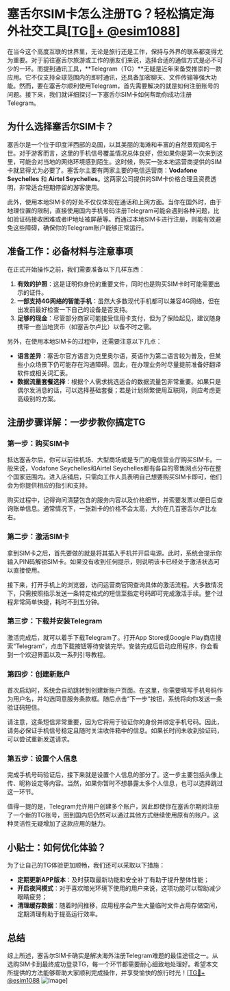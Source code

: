 # 塞舌尔SIM卡怎么注册TG？轻松搞定海外社交工具[[TG💪+ @esim1088](https://t.me/s/esim1088)]

在当今这个高度互联的世界里，无论是旅行还是工作，保持与外界的联系都变得尤为重要。对于前往塞舌尔旅游或工作的朋友们来说，选择合适的通信方式是必不可少的一环。而提到通讯工具，**Telegram（TG）**无疑是近年来备受推崇的一款应用。它不仅支持全球范围内的即时通讯，还具备加密聊天、文件传输等强大功能。然而，要在塞舌尔顺利使用Telegram，首先需要解决的就是如何注册账号的问题。接下来，我们就详细探讨一下塞舌尔SIM卡如何帮助你成功注册Telegram。

## 为什么选择塞舌尔SIM卡？

塞舌尔是一个位于印度洋西部的岛国，以其美丽的海滩和丰富的自然景观闻名于世。对于游客而言，这里的手机信号覆盖情况总体良好，但如果你是第一次来到这里，可能会对当地的网络环境感到陌生。这时候，购买一张本地运营商提供的SIM卡就显得尤为必要了。塞舌尔主要有两家主要的电信运营商：**Vodafone Seychelles** 和 **Airtel Seychelles**。这两家公司提供的SIM卡价格合理且资费透明，非常适合短期停留的游客使用。

此外，使用本地SIM卡的好处不仅仅体现在通话和上网方面。当你在国外时，由于地理位置的限制，直接使用国内手机号码注册Telegram可能会遇到各种问题，比如验证码接收困难或者IP地址被屏蔽等。而通过本地SIM卡进行注册，则能有效避免这些障碍，确保你的Telegram账户能够正常运行。

## 准备工作：必备材料与注意事项

在正式开始操作之前，我们需要准备以下几样东西：

1. **有效的护照**：这是证明你身份的重要文件，同时也是购买SIM卡时可能需要出示的证件。
2. **一部支持4G网络的智能手机**：虽然大多数现代手机都可以兼容4G网络，但在出发前最好检查一下自己的设备是否支持。
3. **足够的现金**：尽管部分商家可能接受信用卡支付，但为了保险起见，建议随身携带一些当地货币（如塞舌尔卢比）以备不时之需。

另外，在使用本地SIM卡的过程中，还需要注意以下几点：
- **语言差异**：塞舌尔官方语言为克里奥尔语，英语作为第二语言较为普及，但某些小众场景下仍可能存在沟通障碍。因此，在办理业务时尽量提前准备好翻译软件或相关词汇表。
- **数据流量套餐选择**：根据个人需求挑选适合的数据流量包非常重要。如果只是偶尔发消息的话，可以选择基础套餐；若是计划频繁使用互联网，则应考虑更高级别的方案。

## 注册步骤详解：一步步教你搞定TG

### 第一步：购买SIM卡
抵达塞舌尔后，你可以前往机场、大型商场或是专门的电信营业厅购买SIM卡。一般来说，Vodafone Seychelles和Airtel Seychelles都有各自的零售网点分布在整个国家范围内。进入店铺后，只需向工作人员表明自己想要购买SIM卡即可，他们会为你提供相应的指引和支持。

购买过程中，记得询问清楚包含的服务内容以及价格细节，并索要发票以便日后查询账单信息。通常情况下，一张新卡的价格不会太高，大约在几百塞舌尔卢比左右。

### 第二步：激活SIM卡
拿到SIM卡之后，首先要做的就是将其插入手机并开启电源。此时，系统会提示你输入PIN码解锁SIM卡。如果没有收到任何提示，则说明该卡已经处于激活状态可以直接使用。

接下来，打开手机上的浏览器，访问运营商官网查询具体的激活流程。大多数情况下，只需按照指示发送一条特定格式的短信至指定号码即可完成激活手续。整个过程非常简单快捷，耗时不到五分钟。

### 第三步：下载并安装Telegram
激活完成后，就可以着手下载Telegram了。打开App Store或Google Play商店搜索“Telegram”，点击下载按钮等待安装完毕。安装完成后启动应用程序，你会看到一个欢迎界面以及一系列引导教程。

### 第四步：创建新账户
首次启动时，系统会自动跳转到创建新账户页面。在这里，你需要填写手机号码作为用户名，并勾选同意服务条款框。随后点击“下一步”按钮，系统将向你发送一条验证码短信。

请注意，这条短信非常重要，因为它将用于验证你的身份并绑定手机号码。因此，请务必保证手机信号稳定且随时关注收件箱中的信息。如果长时间未收到验证码，可以尝试重新发送请求。

### 第五步：设置个人信息
完成手机号码验证后，接下来就是设置个人信息的部分了。这一步主要包括头像上传、昵称设定等内容。当然，如果你暂时不想暴露太多个人信息，也可以选择跳过这一环节。

值得一提的是，Telegram允许用户创建多个账户，因此即使你在塞舌尔期间注册了一个新的TG账号，回到国内后仍然可以通过其他方式继续使用原有的账户。这种灵活性无疑增加了这款应用的魅力。

## 小贴士：如何优化体验？
为了让自己的TG体验更加顺畅，我们还可以采取以下措施：
- **定期更新APP版本**：及时获取最新功能和安全补丁有助于提升整体性能；
- **开启夜间模式**：对于喜欢暗光环境下使用的用户来说，这项功能可以帮助减少眼睛疲劳；
- **清理缓存数据**：随着时间推移，应用程序会产生大量临时文件占用存储空间，定期清理有助于提高运行效率。

## 总结
综上所述，塞舌尔SIM卡确实是解决海外注册Telegram难题的最佳途径之一。从选购SIM卡到最终成功登录TG，每一个环节都需要耐心细致地处理好。希望本文所提供的方法能够帮助大家顺利完成操作，并享受愉快的旅行时光！[[TG💪+ @esim1088](https://t.me/s/esim1088) ![Image](https://i.postimg.cc/4NQfJmqS/Snipaste-2025-05-13-00-14-12.png)]